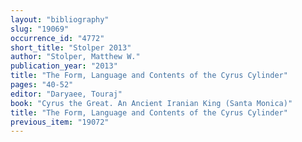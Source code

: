 ```yaml
---
layout: "bibliography"
slug: "19069"
occurrence_id: "4772"
short_title: "Stolper 2013"
author: "Stolper, Matthew W."
publication_year: "2013"
title: "The Form, Language and Contents of the Cyrus Cylinder"
pages: "40-52"
editor: "Daryaee, Touraj"
book: "Cyrus the Great. An Ancient Iranian King (Santa Monica)"
title: "The Form, Language and Contents of the Cyrus Cylinder"
previous_item: "19072"
---
```

